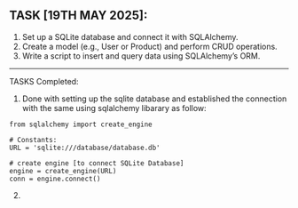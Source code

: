 ## TASK [19TH MAY 2025]:

1. Set up a SQLite database and connect it with SQLAlchemy.
2. Create a model (e.g., User or Product) and perform CRUD operations.
3. Write a script to insert and query data using SQLAlchemy’s ORM.

---

TASKS Completed:

1. Done with setting up the sqlite database and established the connection with the same using sqlalchemy libarary as follow:

```
from sqlalchemy import create_engine

# Constants:
URL = 'sqlite:///database/database.db'

# create engine [to connect SQLite Database]
engine = create_engine(URL)
conn = engine.connect()
```

2.
